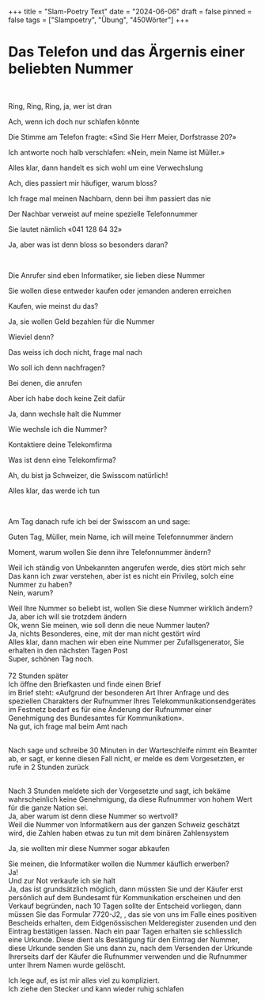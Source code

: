 +++
title = "Slam-Poetry Text"
date = "2024-06-06"
draft = false
pinned = false
tags = ["Slampoetry", "Übung", "450Wörter"]
+++


# Das Telefon und das Ärgernis einer beliebten Nummer

 

Ring, Ring, Ring, ja, wer ist dran

Ach, wenn ich doch nur schlafen könnte

Die Stimme am Telefon fragte: «Sind Sie Herr Meier, Dorfstrasse 20?»

Ich antworte noch halb verschlafen: «Nein, mein Name ist Müller.»

Alles klar, dann handelt es sich wohl um eine Verwechslung

Ach, dies passiert mir häufiger, warum bloss?

Ich frage mal meinen Nachbarn, denn bei ihm passiert das nie

Der Nachbar verweist auf meine spezielle Telefonnummer

Sie lautet nämlich «041 128 64 32»

Ja, aber was ist denn bloss so besonders daran?

 

Die Anrufer sind eben Informatiker, sie lieben diese Nummer

Sie wollen diese entweder kaufen oder jemanden anderen erreichen

Kaufen, wie meinst du das?

Ja, sie wollen Geld bezahlen für die Nummer

Wieviel denn?

Das weiss ich doch nicht, frage mal nach

Wo soll ich denn nachfragen?

Bei denen, die anrufen

Aber ich habe doch keine Zeit dafür

Ja, dann wechsle halt die Nummer

Wie wechsle ich die Nummer?

Kontaktiere deine Telekomfirma

Was ist denn eine Telekomfirma?

Ah, du bist ja Schweizer, die Swisscom natürlich!

Alles klar, das werde ich tun

 

Am Tag danach rufe ich bei der Swisscom an und sage:

Guten Tag, Müller, mein Name, ich will meine Telefonnummer ändern

Moment, warum wollen Sie denn ihre Telefonnummer ändern?

Weil ich ständig von Unbekannten angerufen werde, dies stört mich sehr\
Das kann ich zwar verstehen, aber ist es nicht ein Privileg, solch eine Nummer zu haben?\
Nein, warum? 

Weil Ihre Nummer so beliebt ist, wollen Sie diese Nummer wirklich ändern?\
Ja, aber ich will sie trotzdem ändern\
Ok, wenn Sie meinen, wie soll denn die neue Nummer lauten?\
Ja, nichts Besonderes, eine, mit der man nicht gestört wird\
Alles klar, dann machen wir eben eine Nummer per Zufallsgenerator, Sie erhalten in den nächsten Tagen Post\
Super, schönen Tag noch.\
\
72 Stunden später\
Ich öffne den Briefkasten und finde einen Brief\
im Brief steht: «Aufgrund der besonderen Art Ihrer Anfrage und des speziellen Charakters der Rufnummer Ihres Telekommunikationsendgerätes im Festnetz bedarf es für eine Änderung der Rufnummer einer Genehmigung des Bundesamtes für Kommunikation».\
Na gut, ich frage mal beim Amt nach

\
Nach sage und schreibe 30 Minuten in der Warteschleife nimmt ein Beamter ab, er sagt, er kenne diesen Fall nicht, er melde es dem Vorgesetzten, er rufe in 2 Stunden zurück

\
Nach 3 Stunden meldete sich der Vorgesetzte und sagt, ich bekäme wahrscheinlich keine Genehmigung, da diese Rufnummer von hohem Wert für die ganze Nation sei.\
Ja, aber warum ist denn diese Nummer so wertvoll?\
Weil die Nummer von Informatikern aus der ganzen Schweiz geschätzt wird, die Zahlen haben etwas zu tun mit dem binären Zahlensystem

Ja, sie wollten mir diese Nummer sogar abkaufen

Sie meinen, die Informatiker wollen die Nummer käuflich erwerben?\
Ja!\
Und zur Not verkaufe ich sie halt\
Ja, das ist grundsätzlich möglich, dann müssten Sie und der Käufer erst persönlich auf dem Bundesamt für Kommunikation erscheinen und den Verkauf begründen, nach 10 Tagen sollte der Entscheid vorliegen, dann müssen Sie das Formular 7720-J2, , das sie von uns im Falle eines positiven Bescheids erhalten, dem Eidgenössischen Melderegister zusenden und den Eintrag bestätigen lassen. Nach ein paar Tagen erhalten sie schliesslich eine Urkunde. Diese dient als Bestätigung für den Eintrag der Nummer, diese Urkunde senden Sie uns dann zu, nach dem Versenden der Urkunde Ihrerseits darf der Käufer die Rufnummer verwenden und die Rufnummer unter Ihrem Namen wurde gelöscht.

Ich lege auf, es ist mir alles viel zu kompliziert.\
Ich ziehe den Stecker und kann wieder ruhig schlafen
